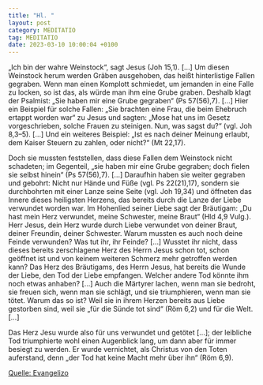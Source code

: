 ```yaml
---
title: "Hl. "
layout: post
category: MEDITATIO
tag: MEDITATIO
date: 2023-03-10 10:00:04 +0100
---
```

„Ich bin der wahre Weinstock“, sagt Jesus (Joh 15,1). […] Um diesen Weinstock herum werden Gräben ausgehoben, das heißt hinterlistige Fallen gegraben. Wenn man einen Komplott schmiedet, um jemanden in eine Falle zu locken, so ist das, als würde man ihm eine Grube graben. Deshalb klagt der Psalmist: „Sie haben mir eine Grube gegraben“ (Ps 57(56),7).<!--more--> […] Hier ein Beispiel für solche Fallen: „Sie brachten eine Frau, die beim Ehebruch ertappt worden war“ zu Jesus und sagten: „Mose hat uns im Gesetz vorgeschrieben, solche Frauen zu steinigen. Nun, was sagst du?“ (vgl. Joh 8,3–5). […] Und ein weiteres Beispiel: „Ist es nach deiner Meinung erlaubt, dem Kaiser Steuern zu zahlen, oder nicht?“ (Mt 22,17).

Doch sie mussten feststellen, dass diese Fallen dem Weinstock nicht schadeten; im Gegenteil, „sie haben mir eine Grube gegraben; doch fielen sie selbst hinein“ (Ps 57(56),7). […] Daraufhin haben sie weiter gegraben und gebohrt: Nicht nur Hände und Füße (vgl. Ps 22(21),17), sondern sie durchbohrten mit einer Lanze seine Seite (vgl. Joh 19,34) und öffneten das Innere dieses heiligsten Herzens, das bereits durch die Lanze der Liebe verwundet worden war. Im Hohenlied seiner Liebe sagt der Bräutigam: „Du hast mein Herz verwundet, meine Schwester, meine Braut“ (Hld 4,9 Vulg.). Herr Jesus, dein Herz wurde durch Liebe verwundet von deiner Braut, deiner Freundin, deiner Schwester. Warum mussten es auch noch deine Feinde verwunden? Was tut ihr, ihr Feinde? […] Wusstet ihr nicht, dass dieses bereits zerschlagene Herz des Herrn Jesus schon tot, schon geöffnet ist und von keinem weiteren Schmerz mehr getroffen werden kann? Das Herz des Bräutigams, des Herrn Jesus, hat bereits die Wunde der Liebe, den Tod der Liebe empfangen. Welcher andere Tod könnte ihm noch etwas anhaben? […] Auch die Märtyrer lachen, wenn man sie bedroht, sie freuen sich, wenn man sie schlägt, und sie triumphieren, wenn man sie tötet. Warum das so ist? Weil sie in ihrem Herzen bereits aus Liebe gestorben sind, weil sie „für die Sünde tot sind“ (Röm 6,2) und für die Welt. […]

Das Herz Jesu wurde also für uns verwundet und getötet […]; der leibliche Tod triumphierte wohl einen Augenblick lang, um dann aber für immer besiegt zu werden. Er wurde vernichtet, als Christus von den Toten auferstand, denn „der Tod hat keine Macht mehr über ihn“ (Röm 6,9).


[Quelle: Evangelizo](https://evangeliumtagfuertag.org/DE/gospel)